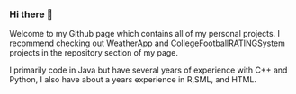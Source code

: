 ### Hi there 👋

Welcome to my Github page which contains all of my personal projects. I recommend checking out WeatherApp and CollegeFootballRATINGSystem projects in the repository section of my page.


I primarily code in Java but have several years of experience with C++ and Python, I also have about a years experience in R,SML, and HTML. 
